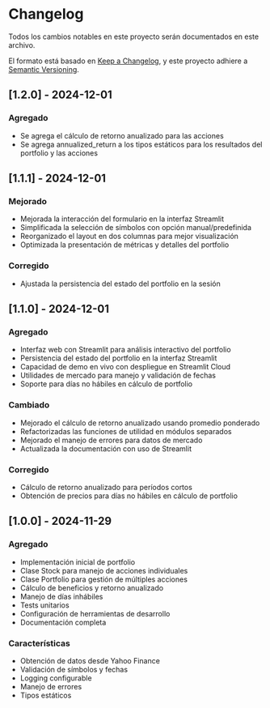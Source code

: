 # Changelog

Todos los cambios notables en este proyecto serán documentados en este archivo.

El formato está basado en [Keep a Changelog](https://keepachangelog.com/es-ES/1.0.0/),
y este proyecto adhiere a [Semantic Versioning](https://semver.org/spec/v2.0.0.html).

## [1.2.0] - 2024-12-01

### Agregado
- Se agrega el cálculo de retorno anualizado para las acciones
- Se agrega annualized_return a los tipos estáticos para los resultados del portfolio y las acciones

## [1.1.1] - 2024-12-01

### Mejorado
- Mejorada la interacción del formulario en la interfaz Streamlit
- Simplificada la selección de símbolos con opción manual/predefinida
- Reorganizado el layout en dos columnas para mejor visualización
- Optimizada la presentación de métricas y detalles del portfolio

### Corregido
- Ajustada la persistencia del estado del portfolio en la sesión

## [1.1.0] - 2024-12-01

### Agregado
- Interfaz web con Streamlit para análisis interactivo del portfolio
- Persistencia del estado del portfolio en la interfaz Streamlit
- Capacidad de demo en vivo con despliegue en Streamlit Cloud
- Utilidades de mercado para manejo y validación de fechas
- Soporte para días no hábiles en cálculo de portfolio

### Cambiado
- Mejorado el cálculo de retorno anualizado usando promedio ponderado
- Refactorizadas las funciones de utilidad en módulos separados
- Mejorado el manejo de errores para datos de mercado
- Actualizada la documentación con uso de Streamlit

### Corregido
- Cálculo de retorno anualizado para períodos cortos
- Obtención de precios para días no hábiles en cálculo de portfolio


## [1.0.0] - 2024-11-29

### Agregado
- Implementación inicial de portfolio
- Clase Stock para manejo de acciones individuales
- Clase Portfolio para gestión de múltiples acciones
- Cálculo de beneficios y retorno anualizado
- Manejo de días inhábiles
- Tests unitarios
- Configuración de herramientas de desarrollo
- Documentación completa

### Características
- Obtención de datos desde Yahoo Finance
- Validación de símbolos y fechas
- Logging configurable
- Manejo de errores
- Tipos estáticos
